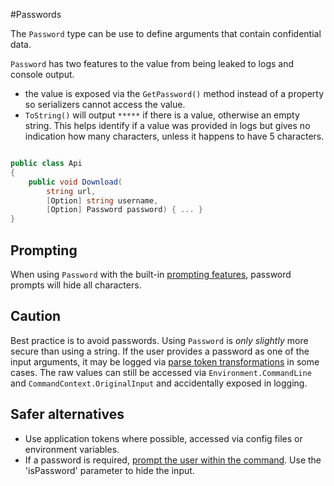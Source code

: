 #Passwords

The `Password` type can be use to define arguments that contain confidential data.

`Password` has two features to the value from being leaked to logs and console output.

* the value is exposed via the `GetPassword()` method instead of a property so serializers cannot access the value.
* `ToString()` will output `*****` if there is a value, otherwise an empty string. This helps identify if a value was provided in logs but gives no indication how many characters, unless it happens to have 5 characters.

``` cs

public class Api
{
    public void Download(
        string url, 
        [Option] string username, 
        [Option] Password password) { ... }
}

```

## Prompting

When using `Password` with the built-in [prompting features](../ArgumentValues/prompting.md), password prompts will hide all characters.


## Caution

Best practice is to avoid passwords. Using `Password` is *only slightly* more secure than using a string. 
If the user provides a password as one of the input arguments, it may be logged via [parse token transformations](../Diagnostics/parse-directive.md#token-transformations) in some cases.
The raw values can still be accessed via `Environment.CommandLine` and `CommandContext.OriginalInput` and accidentally exposed in logging.

## Safer alternatives

* Use application tokens where possible, accessed via config files or environment variables.
* If a password is required, [prompt the user within the command](../ArgumentValues/prompting.md/#prompting-from-within-the-command-method). Use the 'isPassword' parameter to hide the input.
